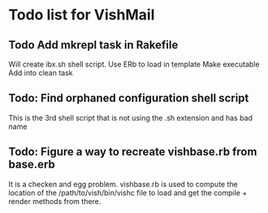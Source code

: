 # Todo list for VishMail

## Todo  Add mkrepl task in Rakefile

Will create ibx.sh shell script.
Use ERb to load in template
Make executable
Add into clean task


## Todo: Find orphaned configuration shell script

This is the 3rd  shell script that is not using the .sh extension and has bad name


## Todo: Figure a way to recreate vishbase.rb from base.erb

It is a checken and egg problem. vishbase.rb is used to compute the location
of the /path/to/vish/bin/vishc file to load 
and get the compile + render methods from there.


